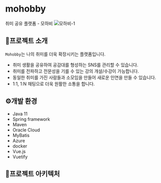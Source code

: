 # mohobby
취미 공유 플랫폼 - 모하비
![모하비-1](https://user-images.githubusercontent.com/105850728/217835546-ed9160b1-1748-4639-8a59-5f51efb5b4ce.jpg)


## 📁프로젝트 소개
`Mohobby`는 나의 취미를 더욱 확장시키는 플랫폼입니다.
- 취미 생활을 공유하여 공감대를 형성하는 SNS를 관리할 수 있습니다.
- 취미를 전파하고 전문성을 기를 수 있는 강의 개설/수강이 가능합니다.
- 동일한 취미를 가진 사람들과 소모임을 만들어 새로운 인연을 만들 수 있습니다. 
- 1:1, 1:N 채팅으로 더욱 원활한 소통을 합니다.


## ⚙️개발 환경
- Java 11
- Spring framework
- Maven
- Oracle Cloud
- MyBatis
- Azure
- docker
- Vue.js
- Vuetify


## 🤖프로젝트 아키텍처
